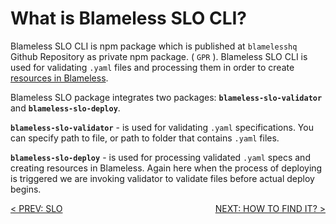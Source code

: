 # What is Blameless SLO CLI?

Blameless SLO CLI is npm package which is published at `blamelesshq` Github Repository as private npm package. ( `GPR` ). Blameless SLO CLI is used for validating `.yaml` files and processing them in order to create [resources in Blameless](../blameless-slo-data-model/resource-types).

Blameless SLO package integrates two packages: **`blameless-slo-validator`** and **`blameless-slo-deploy`**.

**`blameless-slo-validator`** - is used for validating `.yaml` specifications. You can specify path to file, or path to folder that contains `.yaml` files.

**`blameless-slo-deploy`** - is used for processing validated `.yaml` specs and creating resources in Blameless. Again here when the process of deploying is triggered we are invoking validator to validate files before actual deploy begins.

<div style="display: flex; flex-direction: row; flex-wrap: nowrap; justify-content: space-between;">
<div>
    <a href="../blameless-slo-data-model/slo.md">< PREV: SLO</a>
</div>
<div>
    <a href="how-to-find-it.md">NEXT: HOW TO FIND IT? ></a>
</div>
</div>